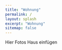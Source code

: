 ```yaml
---
title: "Wohnung"
permalink: /
layout: splash
excerpt: "Wohnung"
sitemap: false
---
```

<style>
 td {
    vertical-align: middle;
}
</style>
Hier Fotos Haus einfügen
